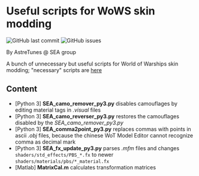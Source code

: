 # Useful scripts for WoWS skin modding

![GitHub last commit](https://img.shields.io/github/last-commit/SEA-group/Scripts-storage)
![GitHub issues](https://img.shields.io/github/issues-raw/SEA-group/Scripts-storage)

By AstreTunes @ SEA group

A bunch of unnecessary but useful scripts for World of Warships skin modding; "necessary" scripts are [here](https://github.com/SEA-group/ContentSDK-0.9.7-fix-tools)

## Content
* [Python 3] **SEA_camo_remover_py3.py** disables camouflages by editing material tags in *.visual* files
* [Python 3] **SEA_camo_reverser_py3.py** restores the camouflages disabled by the *SEA_camo_remover_py3.py*
* [Python 3] **SEA_comma2point_py3.py** replaces commas with points in ascii *.obj* files, because the chinese WoT Model Editor cannot recognize comma as decimal mark
* [Python 3] **SEA_fx_update_py3.py** parses *.mfm* files and changes `shaders/std_effects/PBS_*.fx` to newer `shaders/materials/pbs/*_material.fx`
* [Matlab] **MatrixCal.m** calculates transformation matrices